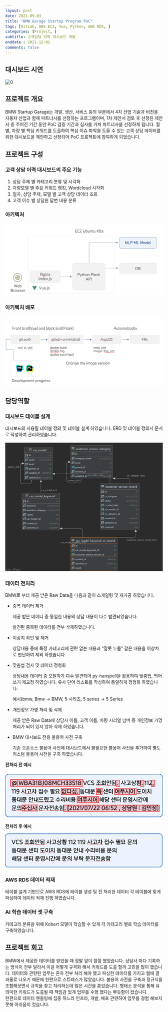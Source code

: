 ```yaml
---
layout: post
date: 2021-09-03
title: "BMW Garage Startup Program PoC"
tags: [GitLab, AWS EC2, Vue, Python, AWS RDS, ]
categories: [Project, ]
subtitle: 고객상담 이력 대시보드 개발
enddate : 2021-12-01
comments: false
---
```

## 대시보드 시연


![0](/assets/img/2021-09-01-BMW-Garage-Startup-Program-PoC.md/0.png)


## 프로젝트 개요


BMW Startup Garage는 개발, 생산, 서비스 등의 부분에서 4차 산업 기술과 비전을 자동차 산업과 
함께 파트너사를 선정하는 프로그램이며, 1차 제안서 검토 후 선정된 제안서 중 주어진 기간 동안
PoC 검증 기간과 심사를 거쳐 파트너사를 선정하게 됩니다.
월 별, 차량 별 핵심 키워드를 도출하여 핵심 이슈 파악을 도울 수 있는 고객 상담 데이터를 위한 
대시보드을 제안하고 선정되어  PoC 프로젝트에 참여하게 되었습니다.


## 프로젝트 구성


### 고객 상담 이력 대시보드의 주요 기능

1. 상담 주제 별 카테고리 분류 및 시각화
2. 차량모델 별 주요 키워드 랭킹, Wordcloud 시각화
3. 일자, 상담 주제, 모델 별 고객 상담 데이터 조회
4. 고객 이슈 별 상담원 답변 내용 분류

### 아키텍처


![1](/assets/img/2021-09-01-BMW-Garage-Startup-Program-PoC.md/1.png)


### 아키텍처 배포


![2](/assets/img/2021-09-01-BMW-Garage-Startup-Program-PoC.md/2.png)


## **담당역할**


### 대시보드 테이블 설계


대시보드의 사용될 테이블 정의 및 테이블 설계 하였습니다.
ERD 및 테이블 정의서 문서로 작성하여 관리하였습니다.


![3](/assets/img/2021-09-01-BMW-Garage-Startup-Program-PoC.md/3.png)


### 데이터 전처리


BMW로 부터 제공 받은 Raw Data을 다음과 같이 스케일링 및 재가공 하였습니다.

- 중복 데이터 제거

	제공 받은 데이터 중 동일한 내용의 상담 내용이 다수 발견되었습니다. 


	발견된 중복된 데이터를 전부 삭제하였습니다.

- 이상치 확인 및 제거

	상담내용 중에 특정 카테고리에 관련 없는 내용과 “잘못 누름” 같은 내용을 이상치로 판단하여 제외 하였습니다.

- 맞춤법 검사 및 데이터 정형화

	상담내용 데이터 중 오탈자가 다수 발견되어 py-hanspell을 활용하여 맞춤법, 띄어쓰기 재교정 하였습니다. 유사 단어 리스트를 작성하여 통일하게 정형화 하였습니다.


	예시)bmw, Bmw → BMW, 5 시리즈, 5 series → 5 Series

- 개인정보 가명 처리 및 삭제

	제공 받은 Raw Data에 상담사 이름, 고객 이름, 차량 시리얼 넘버 등 개인정보 가명 처리가 되어 있지 않아 삭제 하였습니다.

- BMW 대시보드 전용 불용어 사전 구축

	기존 오픈소스 불용어 사전에 대시보드에서 불필요한 불용어 사전을 추가하여 별도 커스텀 불용어 사전을 구축 하였습니다.


**전처리 전 예시**


![4](/assets/img/2021-09-01-BMW-Garage-Startup-Program-PoC.md/4.png)


**전처리 후 예시**


![5](/assets/img/2021-09-01-BMW-Garage-Startup-Program-PoC.md/5.png)


### AWS RDS 데이터 적재


테이블 설계 기반으로 AWS RDS에 테이블 생성 및 전 처리한 데이터 각 테이블에 맞게 파싱하여 데이터 적재 진행 하였습니다.


### AI 학습 데이터 셋 구축


카테고리 분류을 위해 Kobert 모델이 학습할 수 있게 각 카테고리 별로 학습 데이터를 구축하였습니다.


## 프로젝트 회고


BMW에서 제공한 데이터를 받았을 때 정말 앞이 깜깜 했었습니다. 상담사 마다 기록하는 방식이 
전부 달라서 이걸 어떻게 규격화 해서 키워드를 도출 할까 고민을 많이 했습니다.
데이터와 관련된 업무는 혼자 전부 처리 해야 했고 파싱한 데이터를 가지고 웹에 결과물로 나오기
때문에 한편으로 스트레스가 많았습니다.
불용어 사전을 구축과 정규식을 조합해보면서 규칙을 찾고 처리하는데 많은 시간을 쏟았습니다.
형태소 분석을 통해 유의미한 키워드가 도출될 때 책임감 있게 업무를 수행 했다는 뿌듯함이 
컸습니다.  
한편으로 데이터 핸들링에 집중 하느라 인프라, 개발, 배포 관련하여 업무를 경험 해보지 못해
아쉬움이 컸습니다.

